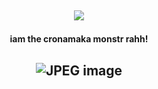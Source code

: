 ## <p align="center">![](https://komarev.com/ghpvc/?username=kolcheks&label=★+hi!+&color=9F2B68)

#### <p align="center"> iam the cronamaka monstr rahh!

## <p align="center">![JPEG image](https://github.com/user-attachments/assets/669d91cc-fdec-4ce0-9751-c64203ca65ea)


